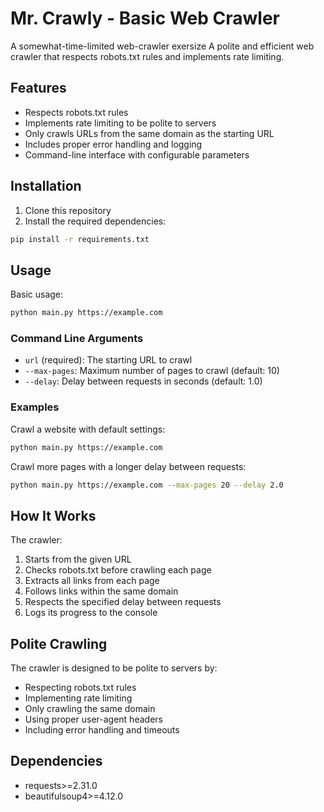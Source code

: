 # Mr. Crawly - Basic Web Crawler
A somewhat-time-limited web-crawler exersize
A polite and efficient web crawler that respects robots.txt rules and implements rate limiting.

## Features

- Respects robots.txt rules
- Implements rate limiting to be polite to servers
- Only crawls URLs from the same domain as the starting URL
- Includes proper error handling and logging
- Command-line interface with configurable parameters

## Installation

1. Clone this repository
2. Install the required dependencies:
```bash
pip install -r requirements.txt
```

## Usage

Basic usage:
```bash
python main.py https://example.com
```

### Command Line Arguments

- `url` (required): The starting URL to crawl
- `--max-pages`: Maximum number of pages to crawl (default: 10)
- `--delay`: Delay between requests in seconds (default: 1.0)

### Examples

Crawl a website with default settings:
```bash
python main.py https://example.com
```

Crawl more pages with a longer delay between requests:
```bash
python main.py https://example.com --max-pages 20 --delay 2.0
```

## How It Works

The crawler:
1. Starts from the given URL
2. Checks robots.txt before crawling each page
3. Extracts all links from each page
4. Follows links within the same domain
5. Respects the specified delay between requests
6. Logs its progress to the console

## Polite Crawling

The crawler is designed to be polite to servers by:
- Respecting robots.txt rules
- Implementing rate limiting
- Only crawling the same domain
- Using proper user-agent headers
- Including error handling and timeouts

## Dependencies

- requests>=2.31.0
- beautifulsoup4>=4.12.0 